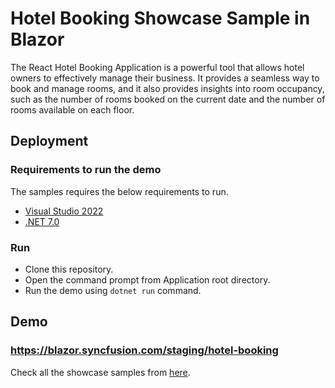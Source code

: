# Hotel Booking Showcase Sample in Blazor

The React Hotel Booking Application is a powerful tool that allows hotel owners to effectively manage their business. It provides a seamless way to book and manage rooms, and it also provides insights into room occupancy, such as the number of rooms booked on the current date and the number of rooms available on each floor.

## Deployment

### Requirements to run the demo

The samples requires the below requirements to run.

* [Visual Studio 2022](https://visualstudio.microsoft.com/vs/)
* [.NET 7.0](https://dotnet.microsoft.com/en-us/download/dotnet/7.0)

### Run

* Clone this repository.
* Open the command prompt from Application root directory.
* Run the demo using `dotnet run` command.

## Demo

### <a href="https://blazor.syncfusion.com/staging/hotel-booking" target="_blank">https://blazor.syncfusion.com/staging/hotel-booking</a>

Check all the showcase samples from <a href="https://blazor.syncfusion.com" target="_blank">here</a>.